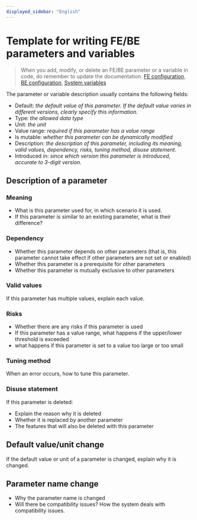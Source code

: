 ```yaml
---
displayed_sidebar: "English"
---
```


# Template for writing FE/BE parameters and variables

> When you add, modify, or delete an FE/BE parameter or a variable in code, do remember to update the documentation. [FE configuration](https://docs.starrocks.io/docs/administration/management/FE_configuration/), [BE configuration](https://docs.starrocks.io/docs/administration/management/BE_configuration/), [System variables](https://docs.starrocks.io/docs/reference/System_variable/)

The parameter or variable description usually contains the following fields:

- Default: *the default value of this parameter. If the default value varies in different versions, clearly specify this information.*
- Type: *the allowed data type*
- Unit: *the unit*
- Value range: *required if this parameter has a value range*
- Is mutable: *whether this parameter can be dynamically modified*
- Description: *the description of this parameter, including its meaning, valid values, dependency, risks, tuning method, disuse statement.*
- Introduced in: *since which version this parameter is introduced, accurate to 3-digit version.*

## Description of a parameter

### Meaning

- What is this parameter used for, in which scenario it is used.
- If this parameter is similar to an existing parameter, what is their difference?

### Dependency

- Whether this parameter depends on other parameters (that is, this parameter cannot take effect if other parameters are not set or enabled)
- Whether this parameter is a prerequisite for other parameters
- Whether this parameter is mutually exclusive to other parameters

### Valid values

If this parameter has multiple values, explain each value.

### Risks

- Whether there are any risks if this parameter is used
- If this parameter has a value range, what happens if the upper/lower threshold is exceeded
- what happens if this parameter is set to a value too large or too small

### Tuning method

When an error occurs, how to tune this parameter.

### Disuse statement

If this parameter is deleted:

- Explain the reason why it is deleted
- Whether it is replaced by another parameter
- The features that will also be deleted with this parameter

## Default value/unit change

If the default value or unit of a parameter is changed, explain why it is changed.

## Parameter name change

- Why the parameter name is changed
- Will there be compatibility issues? How the system deals with compatibility issues.
